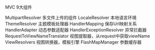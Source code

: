 
MVC 9大组件

MultipartResolver 多文件上传的组件
LocaleResolver 本地语言环境
ThemeResolver 主题模板处理器
HandlerMapping 保存Url映射关系
HandlerAdapter 动态参数适配器
HandlerExceptionResolver 异常拦截器
RequestToViewNameTranslator 视图提取器，从request中获取viewName
ViewResolvers 视图转换器，模板引擎
FlashMapManager 参数缓存器
